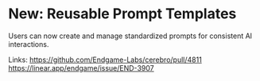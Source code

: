# New: Reusable Prompt Templates

Users can now create and manage standardized prompts for consistent AI interactions.

Links:
https://github.com/Endgame-Labs/cerebro/pull/4811
https://linear.app/endgame/issue/END-3907

